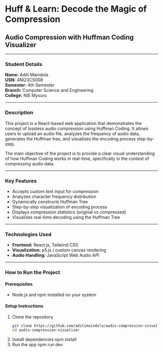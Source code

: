 # Huff & Learn: Decode the Magic of Compression  
## Audio Compression with Huffman Coding Visualizer

---

### Student Details  
**Name:** Aditi Maindola  
**USN:** 4NI23CS008  
**Semester:** 4th Semester  
**Branch:** Computer Science and Engineering  
**College:** NIE Mysuru  

---

### Description  
This project is a React-based web application that demonstrates the concept of lossless audio compression using Huffman Coding. It allows users to upload an audio file, analyzes the frequency of audio data, generates the Huffman tree, and visualizes the encoding process step-by-step.

The main objective of the project is to provide a clear visual understanding of how Huffman Coding works in real-time, specifically in the context of compressing audio data.

---

### Key Features  
- Accepts custom text input for compression  
- Analyzes character frequency distribution  
- Dynamically constructs Huffman Tree  
- Step-by-step visualization of encoding process  
- Displays compression statistics (original vs compressed)  
- Visualizes real-time decoding using the Huffman Tree  

---

### Technologies Used  
- **Frontend:** React.js, Tailwind CSS  
- **Visualization:** p5.js / custom canvas rendering  
- **Audio Handling:** JavaScript Web Audio API  

---

### How to Run the Project

#### Prerequisites  
- Node.js and npm installed on your system  

#### Setup Instructions  

1. Clone the repository  
   ```bash
   git clone https://github.com/aditimaindola/audio-compression-visualizer.git
   cd audio-compression-visualizer
2. Install dependencies
   npm install
3. Run the app
   npm run dev

